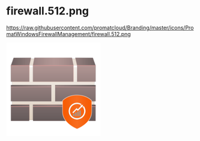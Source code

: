 # firewall.512.png
https://raw.githubusercontent.com/promatcloud/Branding/master/icons/PromatWindowsFirewallManagement/firewall.512.png

<img src="https://raw.githubusercontent.com/promatcloud/Branding/master/icons/PromatWindowsFirewallManagement/firewall.512.png"  
alt="firewall.512.png" width=250/>
